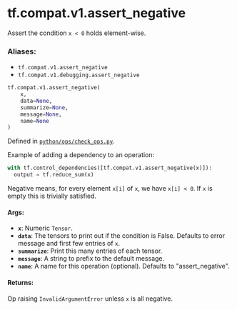 <div itemscope itemtype="http://developers.google.com/ReferenceObject">
<meta itemprop="name" content="tf.compat.v1.assert_negative" />
<meta itemprop="path" content="Stable" />
</div>

# tf.compat.v1.assert_negative

Assert the condition `x < 0` holds element-wise.

### Aliases:

* `tf.compat.v1.assert_negative`
* `tf.compat.v1.debugging.assert_negative`

``` python
tf.compat.v1.assert_negative(
    x,
    data=None,
    summarize=None,
    message=None,
    name=None
)
```



Defined in [`python/ops/check_ops.py`](/code/stable/tensorflow/python/ops/check_ops.py).

<!-- Placeholder for "Used in" -->

Example of adding a dependency to an operation:

```python
with tf.control_dependencies([tf.compat.v1.assert_negative(x)]):
  output = tf.reduce_sum(x)
```

Negative means, for every element `x[i]` of `x`, we have `x[i] < 0`.
If `x` is empty this is trivially satisfied.

#### Args:


* <b>`x`</b>:  Numeric `Tensor`.
* <b>`data`</b>:  The tensors to print out if the condition is False.  Defaults to
  error message and first few entries of `x`.
* <b>`summarize`</b>: Print this many entries of each tensor.
* <b>`message`</b>: A string to prefix to the default message.
* <b>`name`</b>: A name for this operation (optional).  Defaults to "assert_negative".


#### Returns:

Op raising `InvalidArgumentError` unless `x` is all negative.
